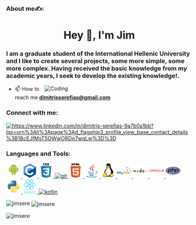 ### About me✍️:

<h1 align="center">Hey 👋, I'm Jim</h1>
<h3 align="left">I am a graduate student of the International Hellenic University and I like to create several projects, some more simple, some more complex. 
Having received the basic knowledge from my academic years, I seek to develop the existing knowledge!.</h3>

<img align ="right" alt="Coding" width="400" src="https://media0.giphy.com/media/qgQUggAC3Pfv687qPC/giphy.gif">


- 📫 How to reach me **dimitrisserefias@gmail.com**


<h3 align="left">Connect with me:</h3>
<p align="left">
<a href="https://www.linkedin.com/in/dimitris-serefias-9a7b0a1bb?lipi=urn%3Ali%3Apage%3Ad_flagship3_profile_view_base_contact_details%3B1BcEJfMsT5OWwORDn7wqLw%3D%3D" target="blank"><img align="center" src="https://raw.githubusercontent.com/rahuldkjain/github-profile-readme-generator/master/src/images/icons/Social/linked-in-alt.svg" alt="https://www.linkedin.com/in/dimitris-serefias-9a7b0a1bb?lipi=urn%3Ali%3Apage%3Ad_flagship3_profile_view_base_contact_details%3B1BcEJfMsT5OWwORDn7wqLw%3D%3D" height="30" width="40" /></a>
</p>

<h3 align="left">Languages and Tools:</h3>
<p align="left"> <a href="https://developer.android.com" target="_blank" rel="noreferrer"> <img src="https://raw.githubusercontent.com/devicons/devicon/master/icons/android/android-original-wordmark.svg" alt="android" width="40" height="40"/> </a> 
<a href="https://www.cprogramming.com/" target="_blank" rel="noreferrer"> <img src="https://raw.githubusercontent.com/devicons/devicon/master/icons/c/c-original.svg" alt="c" width="40" height="40"/> </a> 
<a href="https://www.w3schools.com/css/" target="_blank" rel="noreferrer"> <img src="https://raw.githubusercontent.com/devicons/devicon/master/icons/css3/css3-original-wordmark.svg" alt="css3" width="40" height="40"/> </a> 
<a href="https://git-scm.com/" target="_blank" rel="noreferrer"> <img src="https://www.vectorlogo.zone/logos/git-scm/git-scm-icon.svg" alt="git" width="40" height="40"/> </a> 
<a href="https://www.w3.org/html/" target="_blank" rel="noreferrer"> <img src="https://raw.githubusercontent.com/devicons/devicon/master/icons/html5/html5-original-wordmark.svg" alt="html5" width="40" height="40"/> </a> 
<a href="https://www.java.com" target="_blank" rel="noreferrer"> <img src="https://raw.githubusercontent.com/devicons/devicon/master/icons/java/java-original.svg" alt="java" width="40" height="40"/> </a> 
<a href="https://www.linux.org/" target="_blank" rel="noreferrer"> <img src="https://raw.githubusercontent.com/devicons/devicon/master/icons/linux/linux-original.svg" alt="linux" width="40" height="40"/> </a> 
<a href="https://www.mysql.com/" target="_blank" rel="noreferrer"> <img src="https://raw.githubusercontent.com/devicons/devicon/master/icons/mysql/mysql-original-wordmark.svg" alt="mysql" width="40" height="40"/> </a> 
<a href="https://nodejs.org" target="_blank" rel="noreferrer"> <img src="https://raw.githubusercontent.com/devicons/devicon/master/icons/nodejs/nodejs-original-wordmark.svg" alt="nodejs" width="40" height="40"/> </a> 
<a href="https://www.oracle.com/" target="_blank" rel="noreferrer"> <img src="https://raw.githubusercontent.com/devicons/devicon/master/icons/oracle/oracle-original.svg" alt="oracle" width="40" height="40"/> </a>
<a href="https://www.php.net" target="_blank" rel="noreferrer"> <img src="https://raw.githubusercontent.com/devicons/devicon/master/icons/php/php-original.svg" alt="php" width="40" height="40"/> </a> 
<a href="https://www.python.org" target="_blank" rel="noreferrer"> <img src="https://raw.githubusercontent.com/devicons/devicon/master/icons/python/python-original.svg" alt="python" width="40" height="40"/> </a> 
<a href="https://reactjs.org/" target="_blank" rel="noreferrer"> <img src="https://raw.githubusercontent.com/devicons/devicon/master/icons/react/react-original-wordmark.svg" alt="react" width="40" height="40"/> </a>
<a href="https://kotlinlang.org" target="_blank" rel="noreferrer"> <img src="https://upload.wikimedia.org/wikipedia/commons/0/06/Kotlin_Icon.svg" alt="kotlin" width="40" height="40"/> </a>
</p>

<p><img align="left" src="https://github-readme-stats.vercel.app/api/top-langs?username=jimsere&show_icons=true&locale=en&layout=compact" alt="jimsere" / </p>

<p>&nbsp;<img align="center" src="https://github-readme-stats.vercel.app/api?username=jimsere&show_icons=true&locale=en" alt="jimsere" /></p>

<p><img align="center" src="https://github-readme-streak-stats.herokuapp.com/?user=jimsere&" alt="jimsere" /></p>
